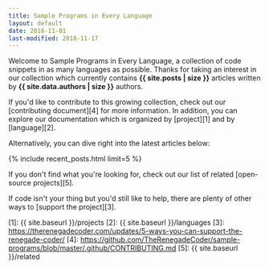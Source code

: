 ```yaml
---
title: Sample Programs in Every Language
layout: default
date: 2018-11-01
last-modified: 2018-11-17
---
```


Welcome to Sample Programs in Every Language, a collection of code snippets
in as many languages as possible. Thanks for taking an interest in our collection
which currently contains **{{ site.posts | size }}** articles written by
**{{ site.data.authors | size }}** authors.

If you'd like to contribute to this growing collection, check out
our [contributing document][4] for more information. In addition, you can explore
our documentation which is organized by [project][1] and by [language][2].

Alternatively, you can dive right into the latest articles below:

{% include recent_posts.html limit=5 %}

If you don't find what you're looking for, check out our list of related
[open-source projects][5].

If code isn't your thing but you'd still like to help, there are
plenty of other ways to [support the project][3].

[1]: {{ site.baseurl }}/projects
[2]: {{ site.baseurl }}/languages
[3]: https://therenegadecoder.com/updates/5-ways-you-can-support-the-renegade-coder/
[4]: https://github.com/TheRenegadeCoder/sample-programs/blob/master/.github/CONTRIBUTING.md
[5]: {{ site.baseurl }}/related

